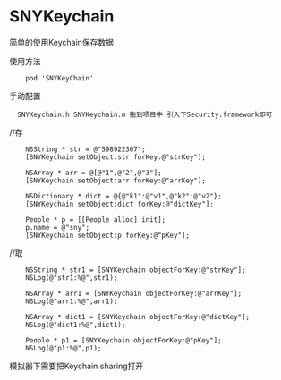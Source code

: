 # SNYKeychain

简单的使用Keychain保存数据

使用方法

        pod 'SNYKeyChain'

手动配置
      
      SNYKeychain.h SNYKeychain.m 拖到项目中 引入下Security.framework即可
        

//存

        NSString * str = @"598922307";
        [SNYKeychain setObject:str forKey:@"strKey"];

        NSArray * arr = @[@"1",@"2",@"3"];
        [SNYKeychain setObject:arr forKey:@"arrKey"];

        NSDictionary * dict = @{@"k1":@"v1",@"k2":@"v2"};
        [SNYKeychain setObject:dict forKey:@"dictKey"];

        People * p = [[People alloc] init];
        p.name = @"sny";
        [SNYKeychain setObject:p forKey:@"pKey"];

//取

        NSString * str1 = [SNYKeychain objectForKey:@"strKey"];
        NSLog(@"str1:%@",str1);

        NSArray * arr1 = [SNYKeychain objectForKey:@"arrKey"];
        NSLog(@"arr1:%@",arr1);

        NSArray * dict1 = [SNYKeychain objectForKey:@"dictKey"];
        NSLog(@"dict1:%@",dict1);

        People * p1 = [SNYKeychain objectForKey:@"pKey"];
        NSLog(@"p1:%@",p1);

模拟器下需要把Keychain sharing打开
